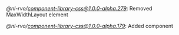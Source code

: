 *@nl-rvo/component-library-css@1.0.0-alpha.279*:
Removed MaxWidthLayout element

*@nl-rvo/component-library-css@1.0.0-alpha.179*:
Added component